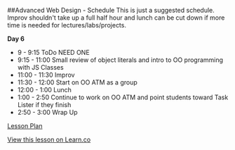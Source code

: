 

##Advanced Web Design - Schedule
This is just a suggested schedule. Improv shouldn't take up a full half hour and lunch can be cut down if more time is needed for lectures/labs/projects.

**Day 6**
+ 9 - 9:15 ToDo NEED ONE
+ 9:15 - 11:00 Small review of object literals and intro to OO programming with JS Classes
+ 11:00 - 11:30 Improv
+ 11:30 - 12:00 Start on OO ATM as a group
+ 12:00 - 1:00 Lunch
+ 1:00 - 2:50 Continue to work on OO ATM and point students toward Task Lister if they finish
+ 2:50 - 3:00 Wrap Up

[Lesson Plan](https://docs.google.com/a/flatironschool.com/document/d/1m0CyDZ3H5WNmsKttxN7yc4FyQa3vu05FIbq07QEpZoA/edit)

<a href='https://learn.co/lessons/hs-adv-web-day6-schedule' data-visibility='hidden'>View this lesson on Learn.co</a>
